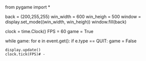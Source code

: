 from pygame import *

back = (200,255,255)
win_width = 600
win_heigh = 500
window = display.set_mode((win_width, win_heigh))
window.fill(back)


clock = time.Clock()
FPS = 60 
game = True


while game:
    for e in event.get():
        if e.type == QUIT:
            game = False

    display.update()
    clock.tick(FPS)# -
